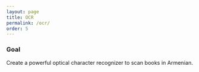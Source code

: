 ```yaml
---
layout: page
title: OCR
permalink: /ocr/
order: 5
---
```


### Goal

Create a powerful optical character recognizer to scan books in Armenian.
